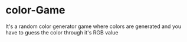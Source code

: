 # color-Game
It's a random color generator game where colors are generated and you have to guess the color through it's RGB value
